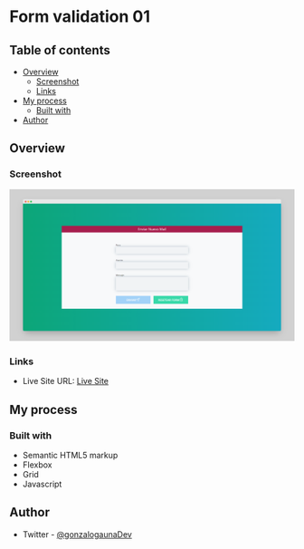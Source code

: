 # Form validation 01
## Table of contents

- [Overview](#overview)
  - [Screenshot](#screenshot)
  - [Links](#links)
- [My process](#my-process)
  - [Built with](#built-with)
- [Author](#author)

## Overview


### Screenshot

![](./images/screenshot-1.png)

### Links

- Live Site URL: [Live Site](https://gonzalo-gauna-validacion-de-formulario-1.netlify.app/)

## My process

### Built with

- Semantic HTML5 markup
- Flexbox
- Grid
- Javascript

## Author

- Twitter - [@gonzalogaunaDev](https://twitter.com/gonzalogaunaDev)